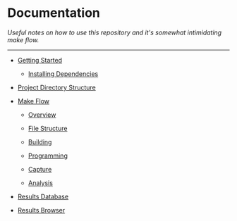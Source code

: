 
# Documentation

*Useful notes on how to use this repository and it's somewhat
intimidating make flow.*

---

- [Getting Started](getting-started.md)
  
  - [Installing Dependencies](getting-started.md#Installing-Dependencies)

- [Project Directory Structure](directory-structure.md)

- [Make Flow](make-flow.md)

  - [Overview](make-flow.md#Overview)

  - [File Structure](make-flow.md#File-Structure)

  - [Building](make-flow.md#Building)

  - [Programming](make-flow.md#Programming)

  - [Capture](make-flow.md#Capture)

  - [Analysis](make-flow.md#Analysis)

- [Results Database](docs/database.md)

- [Results Browser](docs/results-browser.md)
